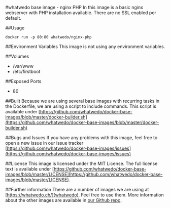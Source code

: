 #whatwedo base image - nginx PHP
In this image is a basic nginx webserver with PHP installation available. There are no SSL enabled per default.

##Usage

```
docker run -p 80:80 whatwedo/nginx-php 
```

##Environment Variables
This image is not using any environment variables.

##Volumes
* /var/www
* /etc/firstboot

##Exposed Ports
* 80

##Built
Because we are using several base images with recurring tasks in the Dockerfile, we are using a script to include commands. This script is available under [https://github.com/whatwedo/docker-base-images/blob/master/docker-builder.sh](https://github.com/whatwedo/docker-base-images/blob/master/docker-builder.sh)

##Bugs and Issues
If you have any problems with this image, feel free to open a new issue in our issue tracker [https://github.com/whatwedo/docker-base-images/issues](https://github.com/whatwedo/docker-base-images/issues)

##License
This image is licensed under the MIT License. The full license text is available under [https://github.com/whatwedo/docker-base-images/blob/master/LICENSE](https://github.com/whatwedo/docker-base-images/blob/master/LICENSE).

##Further information
There are a number of images we are using at [https://whatwedo.ch/](whatwedo). Feel free to use them. More information about the other images are available in [our Github repo](https://github.com/whatwedo/docker-base-images).